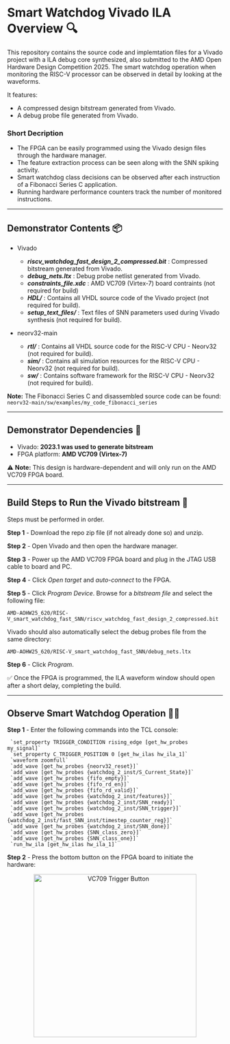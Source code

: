 # Smart Watchdog Vivado ILA Overview 🔍 

This repository contains the source code and implemtation files for a Vivado project with a ILA debug core synthesized, also submitted to the AMD Open Hardware Design Competition 2025. The smart watchdog operation when monitoring the RISC-V processor can be observed in detail by looking at the waveforms.

It features:
- A compressed design bitstream generated from Vivado.
- A debug probe file generated from Vivado.

### Short Decription

- The FPGA can be easily programmed using the Vivado design files through the hardware manager.
- The feature extraction process can be seen along with the SNN spiking activity.
- Smart watchdog class decisions can be observed after each instruction of a Fibonacci Series C application.
- Running hardware performance counters track the number of monitored instructions.

---

## Demonstrator Contents 📦

- Vivado
     - ***riscv_watchdog_fast_design_2_compressed.bit*** : Compressed bitstream generated from Vivado.
     - ***debug_nets.ltx*** : Debug probe netlist generated from Vivado.
     - ***constraints_file.xdc*** : AMD VC709 (Virtex-7) board contraints (not required for build)
     - ***HDL/*** : Contains all VHDL source code of the Vivado project (not required for build).
     - ***setup_text_files/*** : Text files of SNN parameters used during Vivado synthesis (not required for build).

- neorv32-main
     - ***rtl/*** : Contains all VHDL source code for the RISC-V CPU - Neorv32 (not required for build).
     - ***sim/*** : Contains all simulation resources for the RISC-V CPU - Neorv32 (not required for build).
     - ***sw/*** : Contains software framework for the RISC-V CPU - Neorv32 (not required for build).

**Note:** The Fibonacci Series C and disassembled source code can be found: `neorv32-main/sw/examples/my_code_fibonacci_series`

---

## Demonstrator Dependencies 📝

- Vivado: **2023.1 was used to generate bitstream**
- FPGA platform: **AMD VC709 (Virtex-7)**

⚠️ **Note:** This design is hardware-dependent and will only run on the AMD VC709 FPGA board.

---

 ## Build Steps to Run the Vivado bitstream 🔨

Steps must be performed in order.

**Step 1** - Download the repo zip file (if not already done so) and unzip.

**Step 2** - Open Vivado and then open the hardware manager.

**Step 3** - Power up the AMD VC709 FPGA board and plug in the JTAG USB cable to board and PC.

**Step 4** - Click *Open target* and *auto-connect* to the FPGA.

**Step 5** - Click *Program Device*. Browse for a *bitstream file* and select the following file:

`AMD-AOHW25_620/RISC-V_smart_watchdog_fast_SNN/riscv_watchdog_fast_design_2_compressed.bit`

Vivado should also automatically select the debug probes file from the same directory:

`AMD-AOHW25_620/RISC-V_smart_watchdog_fast_SNN/debug_nets.ltx`

**Step 6** - Click *Program*.

✅ Once the FPGA is programmed, the ILA waveform window should open after a short delay, completing the build.

---

 ## Observe Smart Watchdog Operation 🕵🏻

 **Step 1** - Enter the following commands into the TCL console:
 
     `set_property TRIGGER_CONDITION rising_edge [get_hw_probes my_signal]`
     `set_property C_TRIGGER_POSITION 0 [get_hw_ilas hw_ila_1]`
     `waveform zoomfull`
     `add_wave [get_hw_probes {neorv32_reset}]`
     `add_wave [get_hw_probes {watchdog_2_inst/S_Current_State}]`     
     `add_wave [get_hw_probes {fifo_empty}]`     
     `add_wave [get_hw_probes {fifo_rd_en}]`     
     `add_wave [get_hw_probes {fifo_rd_valid}]`  
     `add_wave [get_hw_probes {watchdog_2_inst/features}]`  
     `add_wave [get_hw_probes {watchdog_2_inst/SNN_ready}]`  
     `add_wave [get_hw_probes {watchdog_2_inst/SNN_trigger}]` 
     `add_wave [get_hw_probes {watchdog_2_inst/fast_SNN_inst/timestep_counter_reg}]` 
     `add_wave [get_hw_probes {watchdog_2_inst/SNN_done}]`  
     `add_wave [get_hw_probes {SNN_class_zero}]` 
     `add_wave [get_hw_probes {SNN_class_one}]` 
     `run_hw_ila [get_hw_ilas hw_ila_1]`
 
 **Step 2** - Press the bottom button on the FPGA board to initiate the hardware:

 <p align="center">
  <img src="../assets/VC709_trigger_button.png" alt="VC709 Trigger Button" width="380"/>
</p>

     

